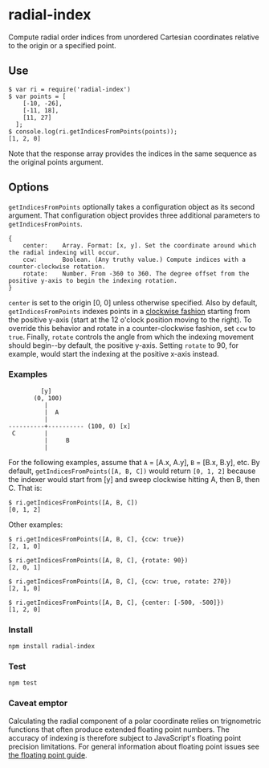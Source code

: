 radial-index
============

Compute radial order indices from unordered Cartesian coordinates relative to the origin or a specified point.


## Use

    $ var ri = require('radial-index')
    $ var points = [
        [-10, -26],
        [-11, 18],
        [11, 27]
      ];
    $ console.log(ri.getIndicesFromPoints(points));
    [1, 2, 0]

Note that the response array provides the indices in the same sequence as the original points argument.


## Options

`getIndicesFromPoints` optionally takes a configuration object as its second argument. That configuration object provides three additional parameters to `getIndicesFromPoints`.


    {
        center:    Array. Format: [x, y]. Set the coordinate around which the radial indexing will occur.
        ccw:       Boolean. (Any truthy value.) Compute indices with a counter-clockwise rotation.
        rotate:    Number. From -360 to 360. The degree offset from the positive y-axis to begin the indexing rotation.
    }


`center` is set to the origin [0, 0] unless otherwise specified. Also by default, `getIndicesFromPoints` indexes points in a [clockwise fashion](http://en.wikipedia.org/wiki/Clockwise) starting from the positive y-axis (start at the 12 o'clock position moving to the right). To override this behavior and rotate in a counter-clockwise fashion, set `ccw` to `true`. Finally, `rotate` controls the angle from which the indexing movement should begin--by default, the positive y-axis. Setting `rotate` to 90, for example, would start the indexing at the positive x-axis instead.


### Examples

             [y]
           (0, 100)
              |
              |  A
              |
    ----------+---------- (100, 0) [x]
     C        |
              |     B
              |

For the following examples, assume that `A` = [A.x, A.y], `B` = [B.x, B.y], etc. By default, `getIndicesFromPoints([A, B, C])` would return `[0, 1, 2]` because the indexer would start from [y] and sweep clockwise hitting A, then B, then C. That is:

    $ ri.getIndicesFromPoints([A, B, C])
    [0, 1, 2]

Other examples:

    $ ri.getIndicesFromPoints([A, B, C], {ccw: true})
    [2, 1, 0]

    $ ri.getIndicesFromPoints([A, B, C], {rotate: 90})
    [2, 0, 1]

    $ ri.getIndicesFromPoints([A, B, C], {ccw: true, rotate: 270})
    [2, 1, 0]

    $ ri.getIndicesFromPoints([A, B, C], {center: [-500, -500]})
    [1, 2, 0]


### Install

    npm install radial-index


### Test

    npm test


### Caveat emptor

Calculating the radial component of a polar coordinate relies on trignometric functions that often produce extended floating point numbers. The accuracy of indexing is therefore subject to JavaScript's floating point precision limitations. For general information about floating point issues see [the floating point guide](https://github.com/brazzy/floating-point-gui.de).
